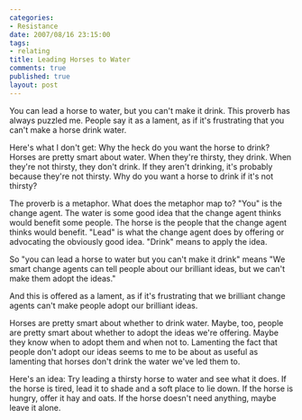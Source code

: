 ```yaml
--- 
categories: 
- Resistance
date: 2007/08/16 23:15:00
tags: 
- relating
title: Leading Horses to Water
comments: true
published: true
layout: post
---
```


You can lead a horse to water, but you can't make it drink.  This proverb has always puzzled me.  People say it as a lament, as if it's frustrating that you can't make a horse drink water.

Here's what I don't get:  Why the heck do you want the horse to drink?  Horses are pretty smart about water.  When they're thirsty, they drink.  When they're not thirsty, they don't drink.  If they aren't drinking, it's probably because they're not thirsty.  Why do you want a horse to drink if it's not thirsty?

The proverb is a metaphor.  What does the metaphor map to?  "You" is the change agent.  The water is some good idea that the change agent thinks would benefit some people.  The horse is the people that the change agent thinks would benefit.  "Lead" is what the change agent does by offering or advocating the obviously good idea.  "Drink" means to apply the idea.

So "you can lead a horse to water but you can't make it drink" means "We smart change agents can tell people about our brilliant ideas, but we can't make them adopt the ideas."

And this is offered as a lament, as if it's frustrating that we brilliant change agents can't make people adopt our brilliant ideas.

Horses are pretty smart about whether to drink water.  Maybe, too, people are pretty smart about whether to adopt the ideas we're offering.  Maybe they know when to adopt them and when not to.  Lamenting the fact that people don't adopt our ideas seems to me to be about as useful as lamenting that horses don't drink the water we've led them to.

Here's an idea:  Try leading a thirsty horse to water and see what it does.  If the horse is tired, lead it to shade and a soft place to lie down.  If the horse is hungry, offer it hay and oats.  If the horse doesn't need anything, maybe leave it alone.
